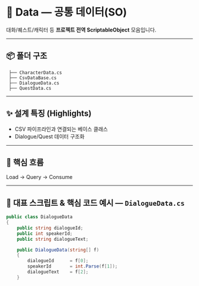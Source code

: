 # 📁 Data — 공통 데이터(SO)

대화/퀘스트/캐릭터 등 **프로젝트 전역 ScriptableObject** 모음입니다.

---

## 📦 폴더 구조
```
 ├── CharacterData.cs
 ├── CsvDataBase.cs
 ├── DialogueData.cs
 ├── QuestData.cs
```

---

## ✨ 설계 특징 (Highlights)
- CSV 파이프라인과 연결되는 베이스 클래스
- Dialogue/Quest 데이터 구조화

---

## 🔁 핵심 흐름
Load → Query → Consume

---

## 🧩 대표 스크립트 & 핵심 코드 예시 — `DialogueData.cs`
```csharp
public class DialogueData
{
    public string dialogueId;
    public int speakerId;
    public string dialogueText;

    public DialogueData(string[] f)
    {
        dialogueId      = f[0];
        speakerId       = int.Parse(f[1]);
        dialogueText    = f[2];
    }
```
